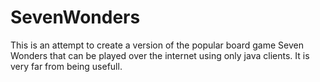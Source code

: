 # SevenWonders

This is an attempt to create a version of the popular board game Seven Wonders that can be played
over the internet using only java clients.  It is very far from being usefull.
